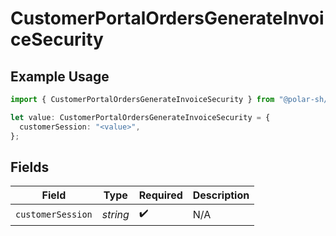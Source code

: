 # CustomerPortalOrdersGenerateInvoiceSecurity

## Example Usage

```typescript
import { CustomerPortalOrdersGenerateInvoiceSecurity } from "@polar-sh/sdk/models/operations/customerportalordersgenerateinvoice.js";

let value: CustomerPortalOrdersGenerateInvoiceSecurity = {
  customerSession: "<value>",
};
```

## Fields

| Field              | Type               | Required           | Description        |
| ------------------ | ------------------ | ------------------ | ------------------ |
| `customerSession`  | *string*           | :heavy_check_mark: | N/A                |